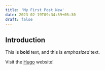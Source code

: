 ```yaml
---
title: 'My First Post New'
date: 2023-02-19T09:34:59+05:30
draft: false
---
```


## Introduction

This is **bold** text, and this is _emphasized_ text.

Visit the [Hugo](https://gohugo.io) website!
